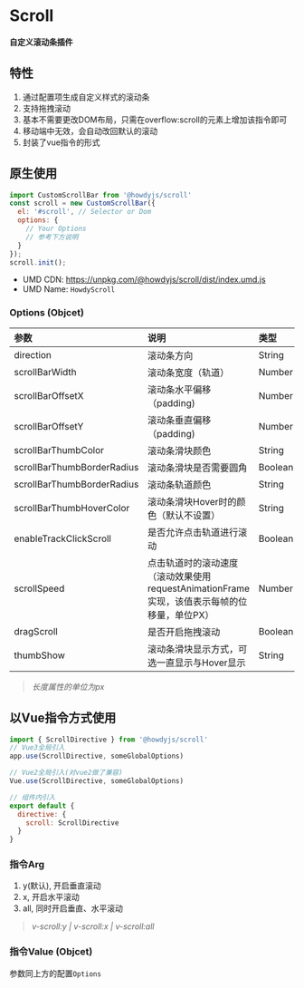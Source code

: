 # Scroll

**自定义滚动条插件**

## 特性
1. 通过配置项生成自定义样式的滚动条
2. 支持拖拽滚动
3. 基本不需要更改DOM布局，只需在overflow:scroll的元素上增加该指令即可
4. 移动端中无效，会自动改回默认的滚动
5. 封装了vue指令的形式

## 原生使用
```js
import CustomScrollBar from '@howdyjs/scroll'
const scroll = new CustomScrollBar({
  el: '#scroll', // Selector or Dom
  options: {
    // Your Options
    // 参考下方说明
  }
});
scroll.init();
```

+ UMD CDN: <a href="https://unpkg.com/@howdyjs/scroll/dist/index.umd.js" target="_blank">https://unpkg.com/@howdyjs/scroll/dist/index.umd.js</a>
+ UMD Name: `HowdyScroll`

### Options (Objcet)
|参数|说明|类型|可选值|默认值|
|:---|:---|:---|:---|:---|
|direction|滚动条方向|String|x/y/all|y|
|scrollBarWidth|滚动条宽度（轨道）|Number|-|6|
|scrollBarOffsetX|滚动条水平偏移（padding)|Number|-|0|
|scrollBarOffsetY|滚动条垂直偏移（padding)|Number|-|0|
|scrollBarThumbColor|滚动条滑块颜色|String|-|#aab|
|scrollBarThumbBorderRadius|滚动条滑块是否需要圆角|Boolean|-|true|
|scrollBarThumbBorderRadius|滚动条轨道颜色|String|-|transparent|
|scrollBarThumbHoverColor|滚动条滑块Hover时的颜色（默认不设置）|String|-|-|
|enableTrackClickScroll|是否允许点击轨道进行滚动|Boolean|-|true|
|scrollSpeed|点击轨道时的滚动速度（滚动效果使用requestAnimationFrame实现，该值表示每帧的位移量，单位PX）|Number|-|20|
|dragScroll|是否开启拖拽滚动|Boolean|-|false|
|thumbShow|滚动条滑块显示方式，可选一直显示与Hover显示|String|always/hover|always|

> *长度属性的单位为px*

## 以Vue指令方式使用
```js
import { ScrollDirective } from '@howdyjs/scroll'
// Vue3全局引入
app.use(ScrollDirective, someGlobalOptions)

// Vue2全局引入(对vue2做了兼容)
Vue.use(ScrollDirective, someGlobalOptions)

// 组件内引入
export default {
  directive: {
    scroll: ScrollDirective
  }
}
```

### 指令Arg
1. y(默认), 开启垂直滚动
2. x, 开启水平滚动
3. all, 同时开启垂直、水平滚动

> *v-scroll:y | v-scroll:x | v-scroll:all*

### 指令Value (Objcet)
参数同上方的配置`Options`